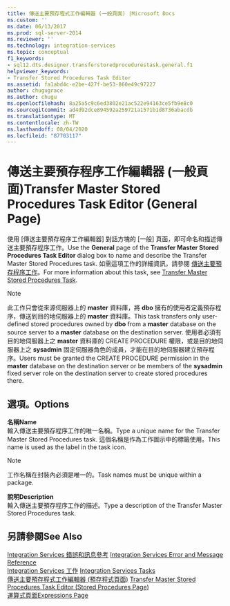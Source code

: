 ```yaml
---
title: 傳送主要預存程式工作編輯器 (一般頁面) |Microsoft Docs
ms.custom: ''
ms.date: 06/13/2017
ms.prod: sql-server-2014
ms.reviewer: ''
ms.technology: integration-services
ms.topic: conceptual
f1_keywords:
- sql12.dts.designer.transferstoredprocedurestask.general.f1
helpviewer_keywords:
- Transfer Stored Procedures Task Editor
ms.assetid: fa1abd4c-e2be-427f-be53-860e49c97227
author: chugugrace
ms.author: chugu
ms.openlocfilehash: 8a25a5c9c6ed3802e21ac522e94163ce5fb9e8c0
ms.sourcegitcommit: ad4d92dce894592a259721a1571b1d8736abacdb
ms.translationtype: MT
ms.contentlocale: zh-TW
ms.lasthandoff: 08/04/2020
ms.locfileid: "87703117"
---
```

# <a name="transfer-master-stored-procedures-task-editor-general-page"></a><span data-ttu-id="ab5e0-102">傳送主要預存程序工作編輯器 (一般頁面)</span><span class="sxs-lookup"><span data-stu-id="ab5e0-102">Transfer Master Stored Procedures Task Editor (General Page)</span></span>
  <span data-ttu-id="ab5e0-103">使用 [傳送主要預存程序工作編輯器] 對話方塊的 [一般] 頁面，即可命名和描述傳送主要預存程序工作。</span><span class="sxs-lookup"><span data-stu-id="ab5e0-103">Use the **General** page of the **Transfer Master Stored Procedures Task Editor** dialog box to name and describe the Transfer Master Stored Procedures task.</span></span> <span data-ttu-id="ab5e0-104">如需這項工作的詳細資訊，請參閱 [傳送主要預存程序工作](control-flow/transfer-master-stored-procedures-task.md)。</span><span class="sxs-lookup"><span data-stu-id="ab5e0-104">For more information about this task, see [Transfer Master Stored Procedures Task](control-flow/transfer-master-stored-procedures-task.md).</span></span>  
  
> [!NOTE]  
>  <span data-ttu-id="ab5e0-105">此工作只會從來源伺服器上的 **master** 資料庫，將 **dbo** 擁有的使用者定義預存程序，傳送到目的地伺服器上的 **master** 資料庫。</span><span class="sxs-lookup"><span data-stu-id="ab5e0-105">This task transfers only user-defined stored procedures owned by **dbo** from a **master** database on the source server to a **master** database on the destination server.</span></span> <span data-ttu-id="ab5e0-106">使用者必須有目的地伺服器上之 **master** 資料庫的 CREATE PROCEDURE 權限，或是目的地伺服器上之 **sysadmin** 固定伺服器角色的成員，才能在目的地伺服器建立預存程序。</span><span class="sxs-lookup"><span data-stu-id="ab5e0-106">Users must be granted the CREATE PROCEDURE permission in the **master** database on the destination server or be members of the **sysadmin** fixed server role on the destination server to create stored procedures there.</span></span>  
  
## <a name="options"></a><span data-ttu-id="ab5e0-107">選項。</span><span class="sxs-lookup"><span data-stu-id="ab5e0-107">Options</span></span>  
 <span data-ttu-id="ab5e0-108">**名稱**</span><span class="sxs-lookup"><span data-stu-id="ab5e0-108">**Name**</span></span>  
 <span data-ttu-id="ab5e0-109">輸入傳送主要預存程序工作的唯一名稱。</span><span class="sxs-lookup"><span data-stu-id="ab5e0-109">Type a unique name for the Transfer Master Stored Procedures task.</span></span> <span data-ttu-id="ab5e0-110">這個名稱是作為工作圖示中的標籤使用。</span><span class="sxs-lookup"><span data-stu-id="ab5e0-110">This name is used as the label in the task icon.</span></span>  
  
> [!NOTE]  
>  <span data-ttu-id="ab5e0-111">工作名稱在封裝內必須是唯一的。</span><span class="sxs-lookup"><span data-stu-id="ab5e0-111">Task names must be unique within a package.</span></span>  
  
 <span data-ttu-id="ab5e0-112">**說明**</span><span class="sxs-lookup"><span data-stu-id="ab5e0-112">**Description**</span></span>  
 <span data-ttu-id="ab5e0-113">輸入傳送主要預存程序工作的描述。</span><span class="sxs-lookup"><span data-stu-id="ab5e0-113">Type a description of the Transfer Master Stored Procedures task.</span></span>  
  
## <a name="see-also"></a><span data-ttu-id="ab5e0-114">另請參閱</span><span class="sxs-lookup"><span data-stu-id="ab5e0-114">See Also</span></span>  
 <span data-ttu-id="ab5e0-115">[Integration Services 錯誤和訊息參考](../../2014/integration-services/integration-services-error-and-message-reference.md) </span><span class="sxs-lookup"><span data-stu-id="ab5e0-115">[Integration Services Error and Message Reference](../../2014/integration-services/integration-services-error-and-message-reference.md) </span></span>  
 <span data-ttu-id="ab5e0-116">[Integration Services 工作](control-flow/integration-services-tasks.md) </span><span class="sxs-lookup"><span data-stu-id="ab5e0-116">[Integration Services Tasks](control-flow/integration-services-tasks.md) </span></span>  
 <span data-ttu-id="ab5e0-117">[傳送主要預存程式工作編輯器 &#40;預存程式頁面&#41;](../../2014/integration-services/transfer-master-stored-procedures-task-editor-stored-procedures-page.md) </span><span class="sxs-lookup"><span data-stu-id="ab5e0-117">[Transfer Master Stored Procedures Task Editor &#40;Stored Procedures Page&#41;](../../2014/integration-services/transfer-master-stored-procedures-task-editor-stored-procedures-page.md) </span></span>  
 [<span data-ttu-id="ab5e0-118">運算式頁面</span><span class="sxs-lookup"><span data-stu-id="ab5e0-118">Expressions Page</span></span>](expressions/expressions-page.md)  
  
  
